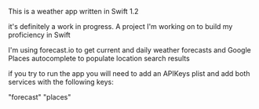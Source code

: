 This is a weather app written in Swift 1.2

it's definitely a work in progress.
A project I'm working on to build my proficiency in Swift 

I'm using forecast.io to get current and daily weather forecasts
and Google Places autocomplete to populate location search results

if you try to run the app you will need to add an APIKeys plist and add both services with the following keys:

"forecast"
"places"
